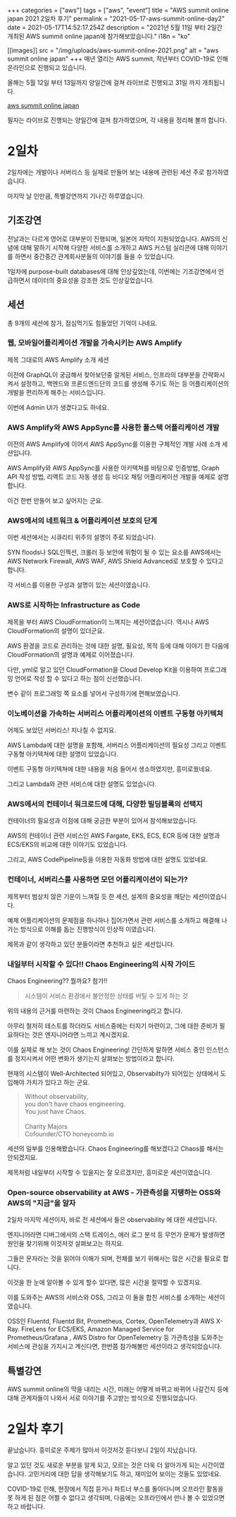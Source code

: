 +++
categories = ["aws"]
tags = ["aws", "event"]
title = "AWS summit online japan 2021 2일차 후기"
permalink = "2021-05-17-aws-summit-online-day2"
date = 2021-05-17T14:52:17.254Z
description = "2021년 5월 11일 부터 2일간 개최된 AWS summit online japan에 참가해보았습니다."
i18n = "ko"

[[images]]
src = "/img/uploads/aws-summit-online-2021.png"
alt = "aws summit online japan"
+++
매년 열리는 AWS summit,  작년부터 COVID-19로 인해 온라인으로 진행되고 있습니다.

올해는 5월 12일 부터 13일까지 양일간에 걸쳐 라이브로 진행되고 31일 까지 개최됩니다.

[aws summit online japan](https://aws.amazon.com/jp/events/summits/online/japan/)

필자는 라이브로 진행되는 양일간에 걸쳐 참가하였으며, 각 내용을 정리해 볼까 합니다.

# 2일차

2일차에는 개발이나 서버리스 등 실제로 만들어 보는 내용에 관련된 세션 주로 참가하였습니다.

마지막 날 인만큼, 특별강연까지 기나긴 하루였습니다.

## 기조강연

전날과는 다르게 영어로 대부분이 진행되며, 일본어 자막이 지원되었습니다. AWS의 신념에 대해 말하기 시작해 다양한 서비스를 소개하고 AWS 커스텀 실리콘에 대해 이야기를 하면서 중간중간 관계회사분들의 이야기를 들을 수 있었습니다.

1일차에 purpose-built databases에 대해 인상깊었는데, 이번에는 기조강연에서 언급하면서 데이터의 중요성을 강조한 것도 인상깊었습니다.

## 세션

총 9개의 세션에 참가, 점심먹기도 힘들었던 기억이 나네요.

### 웹, 모바일어플리케이션 개발을 가속시키는 AWS Amplify

제목 그대로의 AWS Amplify 소개 세션

이전에 GraphQL이 궁금해서 찾아보던중 알게된 서비스, 인프라의 대부분을 간략화시켜서 설정하고, 백엔드와 프론드엔드단의 코드를 생성해 주기도 하는 등 어플리케이션의 개발을 편리하게 해주는 서비스입니다.

이번에 Admin UI가 생겼다고도 하네요.

### AWS Amplify와 AWS AppSync를 사용한 풀스택 어플리케이션 개발

이전의 AWS Amplify에 이어서 AWS AppSync를 이용한 구체적인 개발 사례 소개 세션입니다.

AWS Amplify와 AWS AppSync를 사용한 아키텍쳐를 바탕으로 인증방법, Graph API 작성 방법, 리액트 코드 자동 생성 등 비디오 채팅 어플리케이션 개발을 예제로 설명합니다.

이건 한번 만들어 보고 싶어지는 군요.

### AWS에서의 네트워크 & 어플리케이션 보호의 단계

이번 세션에서는 시큐리티 위주의 설명이 주로 되었습니다.

SYN floods나 SQL인젝션, 크롤러 등 보안에 위험이 될 수 있는 요소를 AWS에서는 AWS Network Firewall, AWS WAF, AWS Shield Advanced로 보호할 수 있다고 합니다.

각 서비스를 이용한 구성과 설명이 있는 세션이였습니다.

### AWS로 시작하는 Infrastructure as Code

제목을 부터 AWS CloudFormation이 느껴지는 세션이였습니다. 역시나 AWS CloudFormation의 설명이 있더군요.

AWS 환경을 코드로 관리하는 것에 대한 설명, 필요성, 목적 등에 대해 이야기 한 다음에 CloudFormation의 설명과 예제로 이어졌습니다.

다만, yml로 알고 있던 CloudFormation을 Cloud Develop Kit을 이용하여 프로그래밍 언어로 작성 할 수 있다고 하는 점이 신선했습니다.

변수 같이 프로그래밍 쪽 요소를 넣어서 구성하기에 편해보였습니다.

### 이노베이션을 가속하는 서버리스 어플리케이션의 이벤트 구동형 아키텍쳐

어제도 보았던 서버리스! 지나칠 수 없지요.

AWS Lambda에 대한 설명을 포함해, 서버리스 어플리케이션의 필요성 그리고 이벤트 구동형 아키텍쳐에 대한 설명이 있었습니다.

이벤트 구동형 아키텍쳐에 대한 내용을 처음 들어서 생소하였지만, 흥미로웠네요.

그리고 Lambda와 관련 서비스에 대한 설명도 있었습니다.

### AWS에서의 컨테이너 워크로드에 대해, 다양한 빌딩블록의 선택지

컨테이너의 필요성과 이점에 대해 궁금한 부분이 있어서 참석해보았습니다.

AWS의 컨테이너 관련 서비스인 AWS Fargate, EKS, ECS, ECR 등에 대한 설명과 ECS/EKS의 비교에 대한 이야기도 있었습니다.

그리고, AWS CodePipeline등을 이용한 자동화 방법에 대한 설명도 있었네요.

### 컨테이너, 서버리스를 사용하면 모던 어플리케이션이 되는가?

제목부터 범상치 않은 기운이 느껴질 듯 한 세션, 설계의 중요성을 깨닫는 세션이였습니다.

예제 어플리케이션의 문제점을 하나하나 집어가면서 관련 서비스를 소개하고 해결해 나가는 방식으로 이해를 돕는 진행방식이 인상적 이였습니다.

제목과 같이 생각하고 있던 분들이라면 추천하고 싶은 세션입니다.

### 내일부터 시작할 수 있다!! Chaos Engineering의 시작 가이드

Chaos Engineering?? 뭘까요? 참가!!

> 시스템이 서비스 환경에서 불안정한 상태를 버틸 수 있게 하는 것

위의 내용의 근거를 마련하는 것이 Chaos Engineering라고 합니다.

아무리 철저히 테스트를 하더라도 서비스중에는 터지기 마련이고, 그에 대한 준비가 필요하다는 것은 엔지니어라면 느끼고 계시겠지요.

이를 실제로 해 보는 것이 Chaos Engineering! 간단하게 말하면 서비스 중인 인스턴스를 정지시켜서 어떤 변화가 생기는지 살펴보는 방법이라고 합니다.

현재의 시스템이 Well-Architected 되어있고, Observabilty가 되어있는 상태에서 도입해야 가치가 있다고 하는 군요.

> Without observability,\
> you don't have chaos engineering.\
> You just have Chaos.\
> \
> Charity Majors\
> Cofounder/CTO honeycomb.io

세션의 일부를 인용해봤습니다. Chaos Engineering를 해보겠다고 Chaos를 해서는 안되겠지요.

제목처럼 내일부터 시작할 수 있을지는 잘 모르겠지만, 흥미로운 세션이였습니다.

### Open-source observability at AWS - 가관측성을 지탱하는 OSS와 AWS의 "지금"을 알자

2일차 마지막 세션이자, 바로 전 세션에서 들은 observability 에 대한 세션입니다.

엔지니어라면 디버그에서의 스택 트레이스, 에러 로그 분석 등 무언가 문제가 발생하면 원인을 찾기위해 이것저것 살펴보고는 하지요.

그들은 문자라는 것을 읽어야 이해가 되며, 전체를 보기 위해서는 많은 시간을 필요로 합니다.

이것을 한 눈에 알아볼 수 있게 할수 있다면, 많은 시간을 절약할 수 있겠지요.

이를 도와주는 AWS의 서비스와 OSS, 그리고 이 둘을 합친 서비스를 소개하는 세션이였습니다.

OSS인 Fluentd, Fluentd Bit, Prometheus, Cortex, OpenTelemetry과 AWS X-Ray. FireLens for ECS/EKS, Amazon Managed Service for Prometheus/Grafana , AWS Distro for OpenTelemetry 등 가관측성을 도와주는 서비스에 관심을 가지시고 계신다면, 한번쯤 참가해볼만 세션이라고 생각되었습니다.

## 특별강연

AWS summit online의 막을 내리는 시간, 미래는 어떻게 바뀌고 바뀌어 나갈건지 등에 대해 관계자들이 나와서 서로 이야기를 주고받는 방식으로 진행되었습니다.

# 2일차 후기

끝났습니다. 흥미로운 주제가 많아서 이것저것 듣다보니 2일이 지났습니다.

알고 있던 것도 새로운 부분을 알게 되고, 모르는 것은 더욱 더 알아가게 되는 시간이였습니다. 고민거리에 대한 답을 생각해보기도 하고, 재미있어 보이는 것들도 있었네요.

COVID-19로 인해, 현장에서 직접 듣거나 파트너 부스를 돌아다니며 오프라인 활동을 못 하게 된 점은 어쩔 수 없다고 생각되며, 다음에는 오프라인에서 만나 볼 수 있었으면 하고 바랍니다.